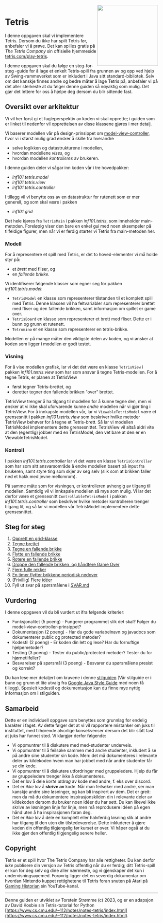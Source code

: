 <img align="right" width=200 src="./guide/pics/tetris-inaction.png">

# Tetris

I denne oppgaven skal vi implementere Tetris. Dersom du ikke har spilt Tetris før, anbefaler vi å prøve. Det kan spilles gratis på _The Tetris Company_ sin offisielle hjemmeside [tetris.com/play-tetris](https://tetris.com/play-tetris/).

I denne oppgaven skal du følge en steg-for-steg -guide for å lage et enkelt Tetris-spill fra grunnen av og opp ved hjelp av Swing-rammeverket som er inkludert i Java sitt standard-bibliotek. Selv om det kanskje finnes andre og bedre måter å lage Tetris på, anbefaler vi på det aller sterkeste at du følger denne guiden så nøyaktig som mulig. Det gjør det lettere for oss å hjelpe deg dersom du blir sittende fast.

## Oversikt over arkitektur

Vi vil her først gi et fugleperspektiv av koden vi skal opprette; i guiden som er linket til nedenfor vil opprettelsen av disse klassene gjøres i mer detalj.

Vi baserer modellen vår på design-prinsippet om [model-view-controller](https://en.wikipedia.org/wiki/Model%E2%80%93view%E2%80%93controller), hvor vi i størst mulig grad ønsker å skille fra hverandre

- selve logikken og datastrukturene i modellen,
- hvordan modellene _vises_, og
- hvordan modellen _kontrolleres_ av brukeren.

I denne guiden deler vi sågar inn koden vår i tre hovedpakker:

- _inf101.tetris.model_
- _inf101.tetris.view_
- _inf101.tetris.controller_

I tillegg vil vi benytte oss av en datastruktur for rutenett som er mer generell, og som skal være i pakken

- _inf101.grid_

Det hele kjøres fra `TetrisMain` i pakken _inf101.tetris_, som inneholder main-metoden. Foreløpig viser den bare en enkel gui med noen eksempeler på tilfeldige figurer, men når vi er ferdig starter vi Tetris fra main-metoden her.

### Modell

For å representere et spill med Tetris, er det to hoved-elementer vi må holde styr på:

- et _brett_ med fliser, og
- en _fallende brikke_.

Vi identifiserer følgende klasser som egner seg for pakken _inf101.tetris.model_:

- `TetrisModel` en klasse som representerer tilstanden til et komplett spill med Tetris. Denne klassen vil ha feltvariabler som representerer brettet med fliser og den fallende brikken, samt informasjon om spillet er game over.
- `TetrisBoard` en klasse som representerer et brett med fliser. Dette er i bunn og grunn et rutenett.
- `Tetromino` er en klasse som representerer en tetris-brikke.

Modellen er på mange måter den viktigste delen av koden, og vi ønsker at koden som ligger i modellen er godt testet.

### Visning

For å vise modellen grafisk, lar vi det det være en klasse `TetrisView` i pakken _inf101.tetris.view_ som har som ansvar å tegne Tetris-modellen. For å tegne Tetris, er planen at TetrisView

- først tegner Tetris-brettet, og
- deretter tegner den fallende brikken "over" brettet.

TetrisView trenger å ha tilgang til modellen for å kunne tegne den, men vi ønsker at vi ikke skal uforvarende kunne _endre_ modellen når vi gjør ting i TetrisView. For å innkapsle modellen vår, lar vi `ViewableTetrisModel` være et grensesnitt i pakken _inf101.tetris.view_ som beskriver hvilke metoder TetrisView behøver for å tegne et Tetris-brett. Så lar vi modellen TetrisModel implementere dette grensesnittet. TetrisView vil altså aldri vite at den (egentlig) jobber med en TetrisModel, den vet bare at den er en ViewableTetrisModel.

### Kontroll

I pakken _inf101.tetris.controller_ lar vi det være en klasse `TetrisController` som har som sitt ansvarsområde å endre modellen basert på input fra brukeren, samt styre ting som skjer av seg selv (slik som at brikken faller ned et hakk med jevne mellomrom).

På samme måte som for visningen, er kontrolleren avhengig av tilgang til modellen. Samtidig vil vi innkapsle modellen så mye som mulig. Vi lar det derfor være et grensesnitt `ControllableTetrisModel` i pakken _inf101.tetris.controller_ som beskriver hvilke metoder kontrolleren trenger tilgang til, og så lar vi modellen vår TetrisModel implementere dette grensesnittet.

## Steg for steg

1. [Opprett en grid-klasse](./guide/01-grid.md)
2. [Tegne brettet](./guide/02-tegnrutenett.md)
3. [Tegne en fallende brikke](./guide/03-tegnbrikke.md)
4. [Flytte en fallende brikke](./guide/04-flyttebrikke.md)
5. [Rotere en fallende brikke](./guide/05-roterebrikke.md)
6. [Droppe den fallende brikken, og håndtere Game Over](./guide/06-droppebrikke.md)
7. [Fjern fulle rekker](./guide/07-fjernefullerekker.md)
8. [En timer flytter brikkene periodisk nedover](./guide/08-timer.md)
9. (Frivillig) [Flere idéer](./guide/09-ideer.md)
10. Fyll ut svar på spørsmålene i [SVAR.md](./SVAR.md)

## Vurdering

I denne oppgaven vil du bli vurdert ut ifra følgende kriterier:

- Funksjonalitet (5 poeng) - Fungerer programmet slik det skal? Følger du model-view-controller-prinsippet?
- Dokumentasjon (2 poeng) - Har du gode variabelnavn og javadocs som dokumenterer public og protected metoder?
- Kodestil (2 poeng) - Er koden din lett og lese? Har du fornuftige hjelpemetoder?
- Testing (3 poeng) - Tester du public/protected metoder? Tester du for hjørnetilfeller?
- Besvarelser på spørsmål (3 poeng) - Besvarer du spørsmålene presist og korrekt?

Du kan lese mer detaljert om kravene i denne [stilguiden](https://inf101v23.stromme.me/notat/stil/) (Vår stilguide er i bunn og grunn et lite utvalg fra [Google Java Style Guide](https://google.github.io/styleguide/javaguide.html) med noen få tillegg).
Spesielt kodestil og dokumentasjon kan du finne mye nyttig informasjon om i stilguiden.

## Samarbeid

Dette er en individuell oppgave som benyttes som grunnlag for endelig karakter i faget. Av dette følger det at vi vil rapportere mistanker om juks til instituttet, med tilhørende alvorlige konsekvenser dersom det blir slått fast at juks har funnet sted. Vi klargjør derfor følgende:

- Vi oppmuntrer til å diskutere med med-studenter underveis.
- Vi oppmuntrer til å feilsøke sammen med andre studenter, inkludert å se på andre sine studenter sin kode. Men: det må dokumenteres i relevante deler av kildekoden hvem man har jobbet med når andre studenter får se din kode.
- Vi oppmuntrer til å diskutere utfordringer med gruppeledere. Hjelp du får av gruppeledere trenger ikke å dokumenteres.
- Det er lov å dele _korte utdrag_ av kode med andre, f. eks over discord.
- Det er _ikke_ lov å **skrive av** kode. Når man feilsøker med andre, ser man kanskje andre sine løsninger, og kan bli inspirert av dem. Det er greit: men da må du dokumentere inspirasjonskilden din i relevante deler av kildekoden dersom du bruker noen idéer du har sett. Du kan likevel ikke skrive av løsningen linje for linje, men må reprodusere idéen på egen hånd uten å ha inspirasjonen foran deg.
- Det er _ikke_ lov å dele en komplett eller halvferdig løsning slik at andre har tilgang til den uten din tilstedeværelse. Dette inkluderer å gjøre koden din offentlig tilgjengelig før kurset er over. Vi håper også at du ikke gjør den offentlig tilgjengelig senere heller.

## Copyright

Tetris er et spill hvor The Tetris Company har alle rettigheter. Du kan derfor _ikke_ publisere din versjon av Tetris offentlig når du er ferdig; ditt Tetris-spill er kun for deg selv og dine aller nærmeste, og vi gjenskaper det kun i undervisningsøyemed. Forøvrig ligger det en severdig dokumentar om hvordan Nintendo kuppet rettighetene til Tetris foran snuten på Atari på [Gaming Historian](https://www.youtube.com/watch?v=_fQtxKmgJC8) sin YouTube-kanal.

---

Denne guiden er utviklet av Torstein Strømme (c) 2023, og er en adapsjon av David Kosbie sin Tetris-tutorial for Python [https://www.cs.cmu.edu/~112/notes/notes-tetris/index.html](https://www.cs.cmu.edu/~112/notes/notes-tetris/index.html).
